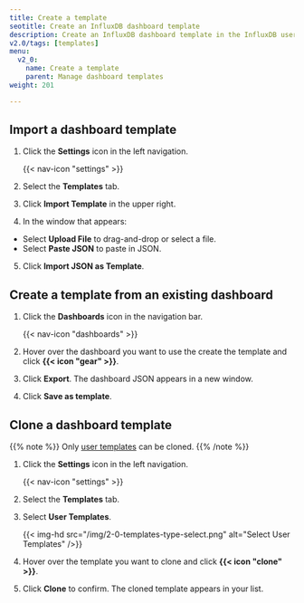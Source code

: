 ```yaml
---
title: Create a template
seotitle: Create an InfluxDB dashboard template
description: Create an InfluxDB dashboard template in the InfluxDB user interface (UI).
v2.0/tags: [templates]
menu:
  v2_0:
    name: Create a template
    parent: Manage dashboard templates
weight: 201

---
```


## Import a dashboard template

1. Click the **Settings** icon in the left navigation.

    {{< nav-icon "settings" >}}

2. Select the **Templates** tab.
3. Click **Import Template** in the upper right.
4. In the window that appears:
  * Select **Upload File** to drag-and-drop or select a file.
  * Select **Paste JSON** to paste in JSON.
5. Click **Import JSON as Template**.


## Create a template from an existing dashboard

1. Click the **Dashboards** icon in the navigation bar.

    {{< nav-icon "dashboards" >}}

2. Hover over the dashboard you want to use the create the template and click **{{< icon "gear" >}}**.
3. Click **Export**. The dashboard JSON appears in a new window.
4. Click **Save as template**.


## Clone a dashboard template

{{% note %}}
Only [user templates](/v2.0/visualize-data/templates/#template-types) can be cloned.
{{% /note %}}

1. Click the **Settings** icon in the left navigation.

    {{< nav-icon "settings" >}}

2. Select the **Templates** tab.
3. Select **User Templates**.

    {{< img-hd src="/img/2-0-templates-type-select.png" alt="Select User Templates" />}}

4. Hover over the template you want to clone and click **{{< icon "clone" >}}**.
5. Click **Clone** to confirm. The cloned template appears in your list.
